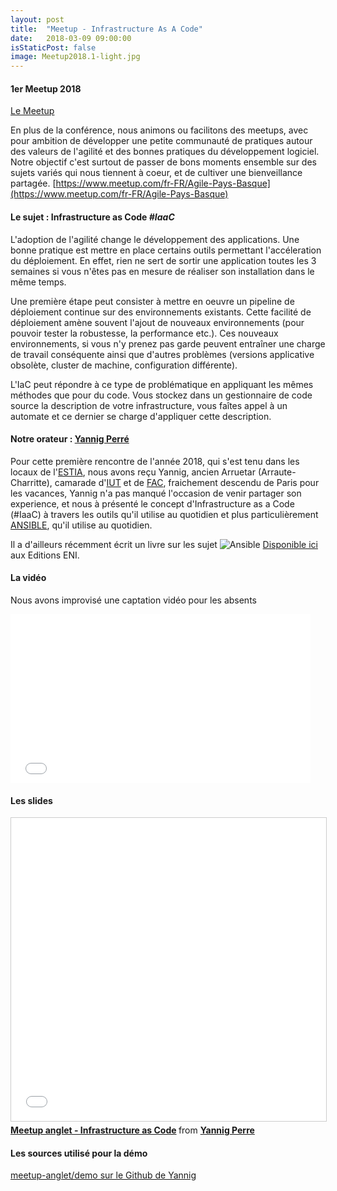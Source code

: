 ```yaml
---
layout: post
title:  "Meetup - Infrastructure As A Code"
date:   2018-03-09 09:00:00
isStaticPost: false
image: Meetup2018.1-light.jpg
---
```


#### 1er Meetup 2018
[Le Meetup](https://www.meetup.com/fr-FR/Agile-Pays-Basque/events/247115311/)

En plus de la conférence, nous animons ou facilitons des meetups, avec pour ambition de développer une petite communauté de pratiques autour des valeurs de l'agilité et des bonnes pratiques du développement logiciel.
Notre objectif c'est surtout de passer de bons moments ensemble sur des sujets variés qui nous tiennent à coeur, et de cultiver une bienveillance partagée.
[https://www.meetup.com/fr-FR/Agile-Pays-Basque](https://www.meetup.com/fr-FR/Agile-Pays-Basque)

#### Le sujet : Infrastructure as Code _#IaaC_
L'adoption de l'agilité change le développement des applications. Une bonne pratique est mettre en place certains outils permettant l'accéleration du déploiement. En effet, rien ne sert de sortir une application toutes les 3 semaines si vous n'êtes pas en mesure de réaliser son installation dans le même temps.

Une première étape peut consister à mettre en oeuvre un pipeline de déploiement continue sur des environnements existants. Cette facilité de déploiement amène souvent l'ajout de nouveaux environnements (pour pouvoir tester la robustesse, la performance etc.). Ces nouveaux environnements, si vous n'y prenez pas garde peuvent entraîner une charge de travail conséquente ainsi que d'autres problèmes (versions applicative obsolète, cluster de machine, configuration différente).

L'IaC peut répondre à ce type de problématique en appliquant les mêmes méthodes que pour du code. Vous stockez dans un gestionnaire de code source la description de votre infrastructure, vous faîtes appel à un automate et ce dernier se charge d'appliquer cette description.

#### Notre orateur : [Yannig Perré](https://fr.linkedin.com/in/yannigperre/fr)
Pour cette première rencontre de l'année 2018, qui s'est tenu dans les locaux de l'[ESTIA](http://www.estia.fr/), nous avons reçu Yannig, ancien Arruetar (Arraute-Charritte), camarade d'[IUT](https://www.iutbayonne.univ-pau.fr/dut/informatique) et de [FAC](http://ufr-sciences-pau.univ-pau.fr/fr/organisation/departements/informatique.html), fraichement descendu de Paris pour les vacances, Yannig n'a pas manqué l'occasion de venir partager son experience, et nous à présenté le concept d'Infrastructure as a Code (#IaaC) à travers les outils qu'il utilise au quotidien et plus particulièrement [ANSIBLE](https://www.ansible.com/), qu'il utilise au quotidien.

Il a d'ailleurs récemment écrit un livre sur les sujet
![Ansible](https://media3.editions-eni.fr/livre/ansible-gerez-la-configuration-de-vos-serveurs-et-le-deploiement-de-vos-applications-9782409012419_L.jpg)
[Disponible ici](https://www.editions-eni.fr/livre/ansible-gerez-la-configuration-de-vos-serveurs-et-le-deploiement-de-vos-applications-9782409012419) aux Editions ENI.

#### La vidéo
Nous avons improvisé une captation vidéo pour les absents
<iframe frameborder="0" width="480" height="270" src="//www.dailymotion.com/embed/video/x6fisz4?autoPlay=1" allowfullscreen="" allow="autoplay"></iframe>

#### Les slides
<iframe src="//www.slideshare.net/slideshow/embed_code/key/FK3LUtQtucAoem" width="595" height="485" frameborder="0" marginwidth="0" marginheight="0" scrolling="no" style="border:1px solid #CCC; border-width:1px; margin-bottom:5px; max-width: 100%;" allowfullscreen> </iframe> <div style="margin-bottom:5px"> <strong> <a href="//www.slideshare.net/YannigPerre/meetup-anglet-infrastructure-as-code" title="Meetup anglet - Infrastructure as Code" target="_blank">Meetup anglet - Infrastructure as Code</a> </strong> from <strong><a href="https://www.slideshare.net/YannigPerre" target="_blank">Yannig Perre</a></strong> </div>

#### Les sources utilisé pour la démo
[meetup-anglet/demo sur le Github de Yannig](https://github.com/Yannig/Yannig.github.io/tree/master/meetup-anglet/demo)